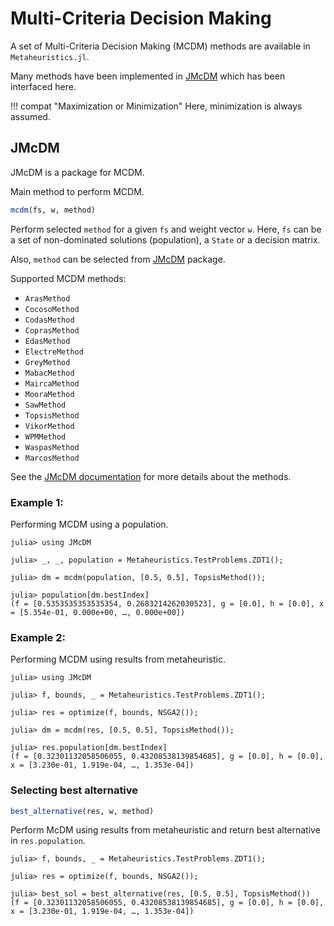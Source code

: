 # Multi-Criteria Decision Making 

A set of Multi-Criteria Decision Making (MCDM) methods are available in `Metaheuristics.jl`.

Many methods have been implemented in [JMcDM](https://github.com/jbytecode/JMcDM) which
has been interfaced here.


!!! compat "Maximization or Minimization"
    Here, minimization is always assumed.   

## JMcDM

JMcDM is a package for MCDM.

Main method to perform MCDM.

```julia
mcdm(fs, w, method)
```

Perform selected `method` for a given `fs` and weight vector `w`.
Here, `fs` can be a set of non-dominated solutions (population), a `State`
or a decision matrix.

Also, `method` can be selected from [JMcDM](https://github.com/jbytecode/JMcDM) package.

Supported MCDM methods:

* `ArasMethod`
* `CocosoMethod`
* `CodasMethod`
* `CoprasMethod`
* `EdasMethod`
* `ElectreMethod`
* `GreyMethod`
* `MabacMethod`
* `MaircaMethod`
* `MooraMethod`
* `SawMethod`
* `TopsisMethod`
* `VikorMethod`
* `WPMMethod`
* `WaspasMethod`
* `MarcosMethod`

See the [JMcDM documentation](https://jbytecode.github.io/JMcDM/docs/build/mcdms/) for
more details about the methods.

### Example 1:

Performing MCDM using a population.

```julia-repl
julia> using JMcDM

julia> _, _, population = Metaheuristics.TestProblems.ZDT1();

julia> dm = mcdm(population, [0.5, 0.5], TopsisMethod());

julia> population[dm.bestIndex]
(f = [0.5353535353535354, 0.2683214262030523], g = [0.0], h = [0.0], x = [5.354e-01, 0.000e+00, …, 0.000e+00])
```

### Example 2:

Performing MCDM using results from metaheuristic.

```julia-repl
julia> using JMcDM

julia> f, bounds, _ = Metaheuristics.TestProblems.ZDT1();

julia> res = optimize(f, bounds, NSGA2());

julia> dm = mcdm(res, [0.5, 0.5], TopsisMethod());

julia> res.population[dm.bestIndex]
(f = [0.32301132058506055, 0.43208538139854685], g = [0.0], h = [0.0], x = [3.230e-01, 1.919e-04, …, 1.353e-04])
```

### Selecting best alternative

```julia
best_alternative(res, w, method)
```
Perform McDM using results from metaheuristic and return best alternative in `res.population`.


```julia-repl
julia> f, bounds, _ = Metaheuristics.TestProblems.ZDT1();

julia> res = optimize(f, bounds, NSGA2());

julia> best_sol = best_alternative(res, [0.5, 0.5], TopsisMethod())
(f = [0.32301132058506055, 0.43208538139854685], g = [0.0], h = [0.0], x = [3.230e-01, 1.919e-04, …, 1.353e-04])
```
